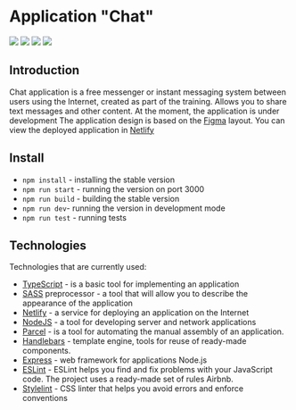 # Application "Chat"

![](https://img.shields.io/github/issues-pr/OlyaPolya/middle.messenger.praktikum.yandex) ![](https://img.shields.io/github/last-commit/OlyaPolya/middle.messenger.praktikum.yandex) ![](https://img.shields.io/github/checks-status/OlyaPolya/middle.messenger.praktikum.yandex/sprint_1) ![](https://img.shields.io/netlify/bae9c8d0-999f-468c-b8b9-4a54bbd806f7)

## Introduction

Chat application is a free messenger or instant messaging system between users using the Internet, created as part of the training. Allows you to share text messages and other content.
At the moment, the application is under development
The application design is based on the [Figma](<https://www.figma.com/file/zWPyoRGIQAaGauF6plfAPD/Chat_external_link-(Copy)?t=gKoeFoF0I7u97BkM-0>) layout.
You can view the deployed application in [Netlify](https://ephemeral-pixie-f06706.netlify.app/)

## Install

- `npm install` - installing the stable version
- `npm run start` - running the version on port 3000
- `npm run build` - building the stable version
- `npm run dev`- running the version in development mode
- `npm run test` - running tests

## Technologies

Technologies that are currently used:

- [TypeScript](https://www.typescriptlang.org/) - is a basic tool for implementing an application
- [SASS](https://sass-scss.ru/) preprocessor - a tool that will allow you to describe the appearance of the application
- [Netlify](https://www.netlify.com/) - a service for deploying an application on the Internet
- [NodeJS](https://nodejs.org/en/) - a tool for developing server and network applications
- [Parcel](https://ru.parceljs.org/) - is a tool for automating the manual assembly of an application.
- [Handlebars](https://handlebarsjs.com/) - template engine, tools for reuse of ready-made components.
- [Express](https://expressjs.com/ru/) - web framework for applications Node.js
- [ESLint]() - ESLint helps you find and fix problems with your JavaScript code. The project uses a ready-made set of rules  Airbnb.
- [Stylelint](https://stylelint.io/) - CSS linter that helps you avoid errors and enforce conventions
